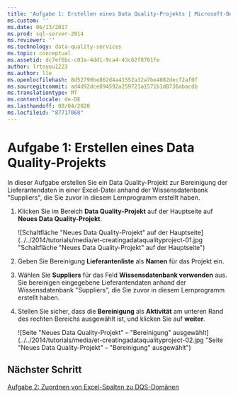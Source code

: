 ```yaml
---
title: 'Aufgabe 1: Erstellen eines Data Quality-Projekts | Microsoft-Dokumentation'
ms.custom: ''
ms.date: 06/13/2017
ms.prod: sql-server-2014
ms.reviewer: ''
ms.technology: data-quality-services
ms.topic: conceptual
ms.assetid: dc7ef6bc-c03a-4dd1-9ca4-43c62f8761fe
author: lrtoyou1223
ms.author: lle
ms.openlocfilehash: 8d52790be862d4a41552a32a7be4082decf2af0f
ms.sourcegitcommit: ad4d92dce894592a259721a1571b1d8736abacdb
ms.translationtype: MT
ms.contentlocale: de-DE
ms.lasthandoff: 08/04/2020
ms.locfileid: "87717068"
---
```

# <a name="task-1-creating-a-data-quality-project"></a>Aufgabe 1: Erstellen eines Data Quality-Projekts
  In dieser Aufgabe erstellen Sie ein Data Quality-Projekt zur Bereinigung der Lieferantendaten in einer Excel-Datei anhand der Wissensdatenbank "Suppliers", die Sie zuvor in diesem Lernprogramm erstellt haben.

1.  Klicken Sie im Bereich **Data Quality-Projekt** auf der Hauptseite auf **Neues Data Quality-Projekt**.

     ![Schaltfläche "Neues Data Quality-Projekt" auf der Hauptseite](../../2014/tutorials/media/et-creatingadataqualityproject-01.jpg "Schaltfläche "Neues Data Quality-Projekt" auf der Hauptseite")

2.  Geben Sie Bereinigung **Lieferantenliste** als **Namen** für das Projekt ein.

3.  Wählen Sie **Suppliers** für das Feld **Wissensdatenbank verwenden** aus. Sie bereinigen eingegebene Lieferantendaten anhand der Wissensdatenbank "Suppliers", die Sie zuvor in diesem Lernprogramm erstellt haben.

4.  Stellen Sie sicher, dass die **Bereinigung** als **Aktivität** am unteren Rand des rechten Bereichs ausgewählt ist, und klicken Sie auf **weiter**.

     ![Seite "Neues Data Quality-Projekt" – "Bereinigung" ausgewählt](../../2014/tutorials/media/et-creatingadataqualityproject-02.jpg "Seite "Neues Data Quality-Projekt" – "Bereinigung" ausgewählt")

## <a name="next-step"></a>Nächster Schritt
 [Aufgabe 2: Zuordnen von Excel-Spalten zu DQS-Domänen](../../2014/tutorials/task-2-mapping-excel-columns-to-dqs-domains.md)


